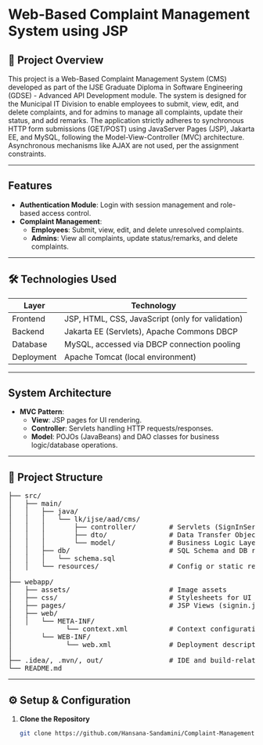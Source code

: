 # Web-Based Complaint Management System using JSP

## 📌 Project Overview

This project is a Web-Based Complaint Management System (CMS) developed as part of the IJSE Graduate Diploma in Software Engineering (GDSE) - Advanced API Development module. The system is designed for the Municipal IT Division to enable employees to submit, view, edit, and delete complaints, and for admins to manage all complaints, update their status, and add remarks. The application strictly adheres to synchronous HTTP form submissions (GET/POST) using JavaServer Pages (JSP), Jakarta EE, and MySQL, following the Model-View-Controller (MVC) architecture. Asynchronous mechanisms like AJAX are not used, per the assignment constraints.

---

## Features
- **Authentication Module**: Login with session management and role-based access control.
- **Complaint Management**:
  - **Employees**: Submit, view, edit, and delete unresolved complaints.
  - **Admins**: View all complaints, update status/remarks, and delete complaints.

---

## 🛠️ Technologies Used

| Layer        | Technology                     |
|--------------|--------------------------------|
| Frontend     | JSP, HTML, CSS, JavaScript (only for validation) |
| Backend      | Jakarta EE (Servlets), Apache Commons DBCP |
| Database     | MySQL, accessed via DBCP connection pooling |
| Deployment   | Apache Tomcat (local environment) |

---

## System Architecture
- **MVC Pattern**:
  - **View**: JSP pages for UI rendering.
  - **Controller**: Servlets handling HTTP requests/responses.
  - **Model**: POJOs (JavaBeans) and DAO classes for business logic/database operations.

---

## 📁 Project Structure

<pre>
├── src/
│   ├── main/
│   │   ├── java/
│   │   │   └── lk/ijse/aad/cms/
│   │   │       ├── controller/        # Servlets (SignInServlet, ComplaintManagementServlet etc.)
│   │   │       ├── dto/               # Data Transfer Objects (ComplaintDTO, UserDTO)
│   │   │       └── model/             # Business Logic Layer (ComplaintModel, UserModel)
│   │   ├── db/                        # SQL Schema and DB related files
│   │   │   └── schema.sql
│   │   └── resources/                 # Config or static resource files
│
├── webapp/
│   ├── assets/                        # Image assets
│   ├── css/                           # Stylesheets for UI (dashboard, complaint, etc.)
│   ├── pages/                         # JSP Views (signin.jsp, signup.jsp, dashboards, etc.)
│   ├── web/
│   │   └── META-INF/      
│             └── context.xml          # Context configuration
│       └── WEB-INF/
│             └── web.xml              # Deployment descriptor
│
├── .idea/, .mvn/, out/                # IDE and build-related directories (auto-generated)
└── README.md
</pre>

---

## ⚙️ Setup & Configuration

1. **Clone the Repository**
   ```bash
   git clone https://github.com/Hansana-Sandamini/Complaint-Management-System.git
